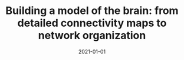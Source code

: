 ---
title: "Building a model of the brain: from detailed connectivity maps to network organization"
collection: publications
date: 2021-01-01
year: 2021
venue: 'Eur. Phys. J. Spec. Top.'
paperurl: 'https://dx.doi.org/10.1140/epjs/s11734-021-00152-7'
citation: ' Renan Shimoura,  Rodrigo Pena,  Vinicius Lima,  Nilton Kamiji,  <u>Mauricio Girardi-Schappo</u>,  Antonio Roque, &quot;Building a model of the brain: from detailed connectivity maps to network organization.&quot; Eur. Phys. J. Spec. Top., 2021.'
pubtype:  paper
---